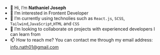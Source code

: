 - 👋 Hi, I’m <b>Nathaniel Joseph</b>
- 👀 I’m interested in Frontent Developer
- 🌱 I’m currently using technolies such as `React.js`, `SCSS`, `Tailwind`,`JavaScript`,`HTML` and `CSS`
- 💞️ I’m looking to collaborate on projects with experienced developers I can learn from
- 📫 How to reach me? You can contact me through my email address: info.nath01@gmail.com

<!---
nath-01/nath-01 is a ✨ special ✨ repository because its `README.md` (this file) appears on your GitHub profile.
You can click the Preview link to take a look at your changes.
--->

